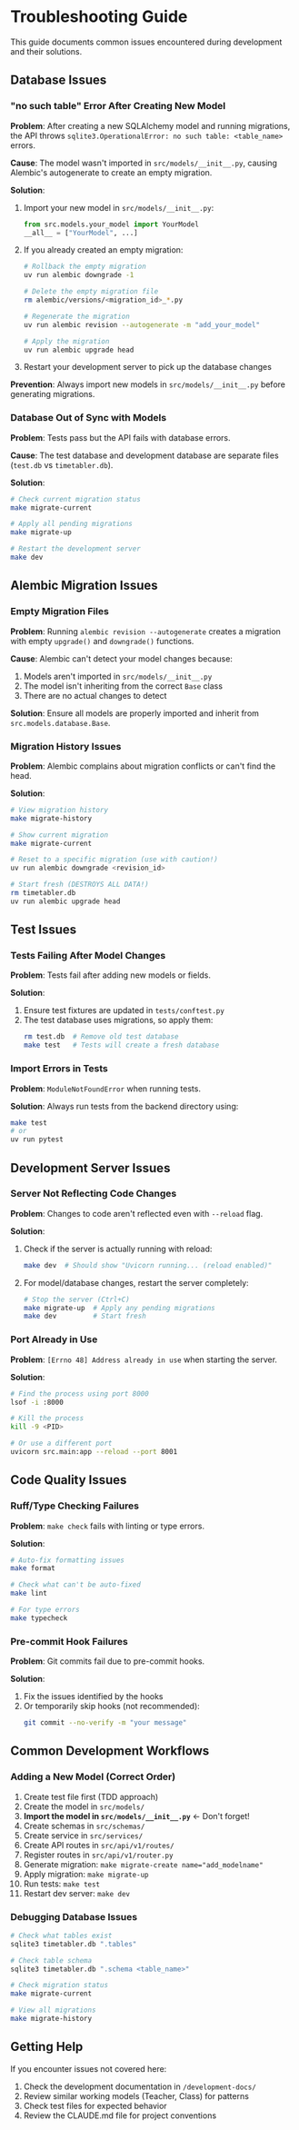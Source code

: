 # Troubleshooting Guide

This guide documents common issues encountered during development and their solutions.

## Database Issues

### "no such table" Error After Creating New Model

**Problem**: After creating a new SQLAlchemy model and running migrations, the API throws `sqlite3.OperationalError: no such table: <table_name>` errors.

**Cause**: The model wasn't imported in `src/models/__init__.py`, causing Alembic's autogenerate to create an empty migration.

**Solution**:
1. Import your new model in `src/models/__init__.py`:
   ```python
   from src.models.your_model import YourModel
   __all__ = ["YourModel", ...]
   ```

2. If you already created an empty migration:
   ```bash
   # Rollback the empty migration
   uv run alembic downgrade -1
   
   # Delete the empty migration file
   rm alembic/versions/<migration_id>_*.py
   
   # Regenerate the migration
   uv run alembic revision --autogenerate -m "add_your_model"
   
   # Apply the migration
   uv run alembic upgrade head
   ```

3. Restart your development server to pick up the database changes

**Prevention**: Always import new models in `src/models/__init__.py` before generating migrations.

### Database Out of Sync with Models

**Problem**: Tests pass but the API fails with database errors.

**Cause**: The test database and development database are separate files (`test.db` vs `timetabler.db`).

**Solution**:
```bash
# Check current migration status
make migrate-current

# Apply all pending migrations
make migrate-up

# Restart the development server
make dev
```

## Alembic Migration Issues

### Empty Migration Files

**Problem**: Running `alembic revision --autogenerate` creates a migration with empty `upgrade()` and `downgrade()` functions.

**Cause**: Alembic can't detect your model changes because:
1. Models aren't imported in `src/models/__init__.py`
2. The model isn't inheriting from the correct `Base` class
3. There are no actual changes to detect

**Solution**: Ensure all models are properly imported and inherit from `src.models.database.Base`.

### Migration History Issues

**Problem**: Alembic complains about migration conflicts or can't find the head.

**Solution**:
```bash
# View migration history
make migrate-history

# Show current migration
make migrate-current

# Reset to a specific migration (use with caution!)
uv run alembic downgrade <revision_id>

# Start fresh (DESTROYS ALL DATA!)
rm timetabler.db
uv run alembic upgrade head
```

## Test Issues

### Tests Failing After Model Changes

**Problem**: Tests fail after adding new models or fields.

**Solution**:
1. Ensure test fixtures are updated in `tests/conftest.py`
2. The test database uses migrations, so apply them:
   ```bash
   rm test.db  # Remove old test database
   make test   # Tests will create a fresh database
   ```

### Import Errors in Tests

**Problem**: `ModuleNotFoundError` when running tests.

**Solution**: Always run tests from the backend directory using:
```bash
make test
# or
uv run pytest
```

## Development Server Issues

### Server Not Reflecting Code Changes

**Problem**: Changes to code aren't reflected even with `--reload` flag.

**Solution**:
1. Check if the server is actually running with reload:
   ```bash
   make dev  # Should show "Uvicorn running... (reload enabled)"
   ```

2. For model/database changes, restart the server completely:
   ```bash
   # Stop the server (Ctrl+C)
   make migrate-up  # Apply any pending migrations
   make dev         # Start fresh
   ```

### Port Already in Use

**Problem**: `[Errno 48] Address already in use` when starting the server.

**Solution**:
```bash
# Find the process using port 8000
lsof -i :8000

# Kill the process
kill -9 <PID>

# Or use a different port
uvicorn src.main:app --reload --port 8001
```

## Code Quality Issues

### Ruff/Type Checking Failures

**Problem**: `make check` fails with linting or type errors.

**Solution**:
```bash
# Auto-fix formatting issues
make format

# Check what can't be auto-fixed
make lint

# For type errors
make typecheck
```

### Pre-commit Hook Failures

**Problem**: Git commits fail due to pre-commit hooks.

**Solution**:
1. Fix the issues identified by the hooks
2. Or temporarily skip hooks (not recommended):
   ```bash
   git commit --no-verify -m "your message"
   ```

## Common Development Workflows

### Adding a New Model (Correct Order)

1. Create test file first (TDD approach)
2. Create the model in `src/models/`
3. **Import the model in `src/models/__init__.py`** ← Don't forget!
4. Create schemas in `src/schemas/`
5. Create service in `src/services/`
6. Create API routes in `src/api/v1/routes/`
7. Register routes in `src/api/v1/router.py`
8. Generate migration: `make migrate-create name="add_modelname"`
9. Apply migration: `make migrate-up`
10. Run tests: `make test`
11. Restart dev server: `make dev`

### Debugging Database Issues

```bash
# Check what tables exist
sqlite3 timetabler.db ".tables"

# Check table schema
sqlite3 timetabler.db ".schema <table_name>"

# Check migration status
make migrate-current

# View all migrations
make migrate-history
```

## Getting Help

If you encounter issues not covered here:

1. Check the development documentation in `/development-docs/`
2. Review similar working models (Teacher, Class) for patterns
3. Check test files for expected behavior
4. Review the CLAUDE.md file for project conventions

